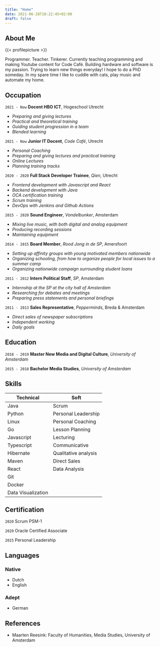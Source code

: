 ```yaml
---
title: "Home"
date: 2021-06-28T18:22:45+02:00
draft: false
---
```


## About Me

{{< profilepicture >}}

Programmer. Teacher. Tinkerer. Currently teaching programming and making Youtube content for Code Café. Building hardware and software is my passion. Trying to learn new things everyday! I hope to do a PhD someday. In my spare time I like to cuddle with cats, play music and automate my home.

## Occupation
`2021 - Now`
**Docent HBO ICT**, Hogeschool Utrecht
- *Preparing and giving lectures*
- *Practical and theoretical training*
- *Guiding student progression in a team*
- *Blended learning*

`2021 - Now`
**Junior IT Docent**, *Code Café*, Utrecht
- *Personal Coaching*
- *Preparing and giving lectures and practical training*
- *Online Lectures*
- *Planning training tracks*

`2020 - 2020`
**Full Stack Developer Trainee**, *Qien*, Utrecht
- *Frontend development with Javascript and React*
- *Backend development with Java*
- *OCA certification training*
- *Scrum training*
- *DevOps with Jenkins and Github Actions*

`2015 - 2020`
**Sound Engineer**, *Vondelbunker*, Amsterdam
- *Mixing live music, with both digital and analog equipment*
- *Producing recording sessions*
- *Maintaining equipment*

`2014 - 2015`
**Board Member**, *Rood Jong in de SP*, Amersfoort
- *Setting up affinity groups with young motivated members nationwide*
- *Organizing schooling, from how to organize people for local issues to a summer camp*
- *Organizing nationwide campaign surrounding student loans*

`2011 - 2012`
**Intern Political Staff**, *SP*, Amsterdam
- *Internship at the SP at the city hall of Amsterdam*
- *Researching for debates and meetings*
- *Preparing press statements and personal briefings*

`2011 - 2013`
**Sales Representative**, *Pepperminds*, Breda & Amsterdam
- *Direct sales of newspaper subscriptions*
- *Independent working*
- *Daily goals*

## Education

`2018 - 2019`
**Master New Media and Digital Culture**, *University of Amsterdam*

`2015 - 2018`
**Bachelor Media Studies**, *University of Amsterdam*

## Skills

| Technical          | Soft                 |
| ------------------ | -------------------- |
| Java               | Scrum                |
| Python             | Personal Leadership  |
| Linux              | Personal Coaching    |
| Go                 | Lesson Planning      |
| Javascript         | Lecturing            |
| Typescript         | Communicative        |
| Hibernate          | Qualitative analysis |
| Maven              | Direct Sales         |
| React              | Data Analysis        |
| Git                |                      |
| Docker             |                      |
| Data Visualization |                      |

## Certification

`2020`
Scrum PSM-1

`2020`
Oracle Certified Associate

`2015`
Personal Leadership

## Languages
### Native
- Dutch
- English

### Adept
- German

## References

* Maarten Reesink: Faculty of Humanities, Media Studies, University of Amsterdam
